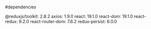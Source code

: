 #dependencies

@reduxjs/toolkit: 2.8.2
axios: 1.9.0
react: 19.1.0
react-dom: 19.1.0
react-redux: 9.2.0
react-router-dom: 7.6.2
redux-persist: 6.0.0